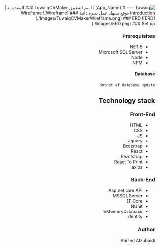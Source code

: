 <div dir="rtl" align="right" >
<img src="https://i.ibb.co/SV2BSn5/tuwaiq.png" alt="Tuwaiq"/>
----
# (App_Name) | اسم التطبيق
  TuwaiqCVMaker
### المقدمــة | Introduction 
 موقع يسهل عمل سيرة ذاتية
### Wireframe  
 ![Wireframe](./Images/TuwaiqCVMakerWireframe.png)
### ERD
 ![ERD](./Images/ERD.png)
### Set up

### Prerequisites
- NET 5 
- Microsoft SQL Server
- Node
- NPM
 #### Database
 ```bash
 dotnet ef database update
 ```

## Technology stack
### Front-End
 - HTML
 - CSS
 - JS
 - Jquery
 - Bootstrap
 - React
 - Reactstrap
 - React To Print
 - axios
### Back-End
 - <span>Asp.</span>net core API
 - MSSQL Server
 - EF Core
 - NUnit
 - InMemoryDatabase
 - Identity
### Author
Ahmed Alzubaidi
</div>